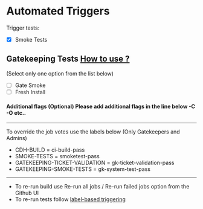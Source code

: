 <!--
 Licensed to Cloudera, Inc. under one
 or more contributor license agreements.  See the NOTICE file
 distributed with this work for additional information
 regarding copyright ownership.  Cloudera, Inc. licenses this file
 to you under the Apache License, Version 2.0 (the
 "License"); you may not use this file except in compliance
 with the License.  You may obtain a copy of the License at

     http://www.apache.org/licenses/LICENSE-2.0

 Unless required by applicable law or agreed to in writing, software
 distributed under the License is distributed on an "AS IS" BASIS,
 WITHOUT WARRANTIES OR CONDITIONS OF ANY KIND, either express or implied.
 See the License for the specific language governing permissions and
 limitations under the License.
-->

Automated Triggers
==============
Trigger tests:
- [x] Smoke Tests
## Gatekeeping Tests [How to use ?](https://cloudera.atlassian.net/wiki/spaces/ENG/pages/9945481342/Automated+gatekeeping#How-to-use-it.2)
(Select only one option from the list below) 
- [ ] Gate Smoke
- [ ] Fresh Install
#### Additional flags (Optional) Please add additional flags in the line below -C -O etc..



------------------------------------------
To override the job votes use the labels below (Only Gatekeepers and Admins) 

* CDH-BUILD                       = ci-build-pass
* SMOKE-TESTS                     = smoketest-pass
* GATEKEEPING-TICKET-VALIDATION   = gk-ticket-validation-pass
* GATEKEEPING-SMOKE-TESTS         = gk-system-test-pass
-----------
* To re-run build use Re-run all jobs / Re-run failed jobs option from the Github UI
* To re-run tests follow [label-based triggering](https://cloudera.atlassian.net/wiki/spaces/ENG/pages/10776412161)
